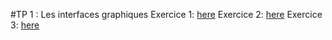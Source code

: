 #TP 1 : Les interfaces graphiques
Exercice 1: <a href="./">here</a>
Exercice 2: <a href="./">here</a>
Exercice 3: <a href="./">here</a>